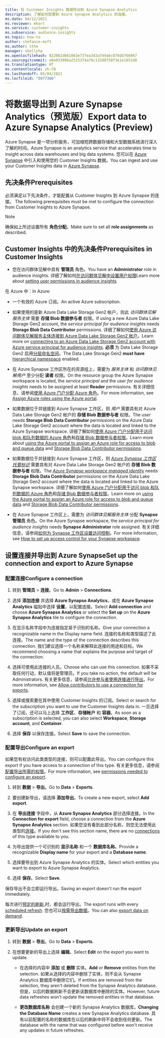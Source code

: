 ```yaml
---
title: 将 Customer Insights 数据导出到 Azure Synapse Analytics
description: 了解如何配置到 Azure Synapse Analytics 的连接。
ms.date: 04/12/2021
ms.reviewer: mhart
ms.service: customer-insights
ms.subservice: audience-insights
ms.topic: how-to
author: stefanie-msft
ms.author: sthe
manager: shellyha
ms.openlocfilehash: 822082d661863e737ea3d3a749a6c878db766967
ms.sourcegitcommit: e8e03309ba2515374a70c132d0758f3e1e1851d0
ms.translationtype: HT
ms.contentlocale: zh-CN
ms.lasthandoff: 05/04/2021
ms.locfileid: "5977366"
---
```

# <a name="export-data-to-azure-synapse-analytics-preview"></a><span data-ttu-id="8924a-103">将数据导出到 Azure Synapse Analytics（预览版）</span><span class="sxs-lookup"><span data-stu-id="8924a-103">Export data to Azure Synapse Analytics (Preview)</span></span>

<span data-ttu-id="8924a-104">Azure Synapse 是一项分析服务，可加缩短跨数据存储和大型数据系统进行深入了解的时间。</span><span class="sxs-lookup"><span data-stu-id="8924a-104">Azure Synapse is an analytics service that accelerates time to insight across data warehouses and big data systems.</span></span> <span data-ttu-id="8924a-105">您可以在 [Azure Synapse](/azure/synapse-analytics/overview-what-is) 中引入和使用您的 Customer Insights 数据。</span><span class="sxs-lookup"><span data-stu-id="8924a-105">You can ingest and use your Customer Insights data in [Azure Synapse](/azure/synapse-analytics/overview-what-is).</span></span>

## <a name="prerequisites"></a><span data-ttu-id="8924a-106">先决条件</span><span class="sxs-lookup"><span data-stu-id="8924a-106">Prerequisites</span></span>

<span data-ttu-id="8924a-107">必须满足以下先决条件，才能配置从 Customer Insights 到 Azure Synapse 的连接。 </span><span class="sxs-lookup"><span data-stu-id="8924a-107">The following prerequisites must be met to configure the connection from Customer Insights to Azure Synapse.</span></span>

> [!NOTE]
> <span data-ttu-id="8924a-108">确保如上所述设置所有 **角色分配**。</span><span class="sxs-lookup"><span data-stu-id="8924a-108">Make sure to set all **role assignments** as described.</span></span>  

## <a name="prerequisites-in-customer-insights"></a><span data-ttu-id="8924a-109">Customer Insights 中的先决条件</span><span class="sxs-lookup"><span data-stu-id="8924a-109">Prerequisites in Customer Insights</span></span>

* <span data-ttu-id="8924a-110">您在访问群体见解中具有 **管理员** 角色。</span><span class="sxs-lookup"><span data-stu-id="8924a-110">You have an **Administrator** role in audience insights.</span></span> <span data-ttu-id="8924a-111">详细了解如何[在访问群体见解中设置用户权限](permissions.md#assign-roles-and-permissions)</span><span class="sxs-lookup"><span data-stu-id="8924a-111">Learn more about [setting user permissions in audience insights](permissions.md#assign-roles-and-permissions)</span></span>

<span data-ttu-id="8924a-112">在 Azure 中：</span><span class="sxs-lookup"><span data-stu-id="8924a-112">In Azure:</span></span> 

- <span data-ttu-id="8924a-113">一个有效的 Azure 订阅。</span><span class="sxs-lookup"><span data-stu-id="8924a-113">An active Azure subscription.</span></span>

- <span data-ttu-id="8924a-114">如果使用的是新 Azure Data Lake Storage Gen2 帐户，则此 *访问群体见解服务主体* 需要 **存储 Blob 数据参与者** 权限。</span><span class="sxs-lookup"><span data-stu-id="8924a-114">If using a new Azure Data Lake Storage Gen2 account, the *service principal for audience insights* needs **Storage Blob Data Contributor** permissions.</span></span> <span data-ttu-id="8924a-115">详细了解如何[使用 Azure 访问群体见解服务主体连接到 Azure Data Lake Storage Gen2 帐户](connect-service-principal.md)。</span><span class="sxs-lookup"><span data-stu-id="8924a-115">Learn more on [connecting to an Azure Data Lake Storage Gen2 account with Azure service principal for audience insights](connect-service-principal.md).</span></span> <span data-ttu-id="8924a-116">**必须** 为 Data Lake Storage Gen2 启用[分层命名空间](/azure/storage/blobs/data-lake-storage-namespace)。</span><span class="sxs-lookup"><span data-stu-id="8924a-116">The Data Lake Storage Gen2 **must have** [hierarchical namespace](/azure/storage/blobs/data-lake-storage-namespace) enabled.</span></span>

- <span data-ttu-id="8924a-117">在 Azure Synapse 工作区所在的资源组上，需要为 *服务主体* 和 *访问群体见解用户* 至少分配 **读者** 权限。</span><span class="sxs-lookup"><span data-stu-id="8924a-117">On the resource group the Azure Synapse workspace is located, the *service principal* and the *user for audience insights* needs to be assigned at least **Reader** permissions.</span></span> <span data-ttu-id="8924a-118">有关详细信息，请参阅[使用 Azure 门户分配 Azure 角色](/azure/role-based-access-control/role-assignments-portal)。</span><span class="sxs-lookup"><span data-stu-id="8924a-118">For more information, see [Assign Azure roles using the Azure portal](/azure/role-based-access-control/role-assignments-portal).</span></span>

- <span data-ttu-id="8924a-119">如果数据位于并链接到 Azure Synapse 工作区，则 *用户* 需要具有对 Azure Data Lake Storage Gen2 帐户的 **存储 Blob 数据参与者** 权限。</span><span class="sxs-lookup"><span data-stu-id="8924a-119">The *user* needs **Storage Blob Data Contributor** permissions on the Azure Data Lake Storage Gen2 account where the data is located and linked to the Azure Synapse workspace.</span></span> <span data-ttu-id="8924a-120">详细了解如何[使用 Azure 门户分配用于访问 blob 和队列数据的 Azure 角色](/azure/storage/common/storage-auth-aad-rbac-portal)和[存储 Blob 数据参与者权限](/azure/role-based-access-control/built-in-roles#storage-blob-data-contributor)。</span><span class="sxs-lookup"><span data-stu-id="8924a-120">Learn more about [using the Azure portal to assign an Azure role for access to blob and queue data](/azure/storage/common/storage-auth-aad-rbac-portal) and [Storage Blob Data Contributor permissions](/azure/role-based-access-control/built-in-roles#storage-blob-data-contributor).</span></span>

- <span data-ttu-id="8924a-121">如果数据位于并链接到 Azure Synapse 工作区，则 *[Azure Synapse 工作区托管标识](/azure/synapse-analytics/security/synapse-workspace-managed-identity)* 需要具有对 Azure Data Lake Storage Gen2 帐户的 **存储 Blob 数据参与者** 权限。</span><span class="sxs-lookup"><span data-stu-id="8924a-121">The *[Azure Synapse workspace managed identity](/azure/synapse-analytics/security/synapse-workspace-managed-identity)* needs **Storage Blob Data Contributor** permissions on the Azure Data Lake Storage Gen2 account where the data is located and linked to the Azure Synapse workspace.</span></span> <span data-ttu-id="8924a-122">详细了解如何[使用 Azure 门户分配用于访问 blob 和队列数据的 Azure 角色](/azure/storage/common/storage-auth-aad-rbac-portal)和[存储 Blob 数据参与者权限](/azure/role-based-access-control/built-in-roles#storage-blob-data-contributor)。</span><span class="sxs-lookup"><span data-stu-id="8924a-122">Learn more on [using the Azure portal to assign an Azure role for access to blob and queue data](/azure/storage/common/storage-auth-aad-rbac-portal) and [Storage Blob Data Contributor permissions](/azure/role-based-access-control/built-in-roles#storage-blob-data-contributor).</span></span>

- <span data-ttu-id="8924a-123">在 Azure Synapse 工作区上，需要为 *访问群体见解服务主体* 分配 **Synapse 管理员** 角色。</span><span class="sxs-lookup"><span data-stu-id="8924a-123">On the Azure Synapse workspace, the *service principal for audience insights* needs **Synapse Administrator** role assigned.</span></span> <span data-ttu-id="8924a-124">有关详细信息，请参阅[如何为 Synapse 工作区设置访问控制](/azure/synapse-analytics/security/how-to-set-up-access-control)。</span><span class="sxs-lookup"><span data-stu-id="8924a-124">For more information, see [How to set up access control for your Synapse workspace](/azure/synapse-analytics/security/how-to-set-up-access-control).</span></span>

## <a name="set-up-the-connection-and-export-to-azure-synapse"></a><span data-ttu-id="8924a-125">设置连接并导出到 Azure Synapse</span><span class="sxs-lookup"><span data-stu-id="8924a-125">Set up the connection and export to Azure Synapse</span></span>

### <a name="configure-a-connection"></a><span data-ttu-id="8924a-126">配置连接</span><span class="sxs-lookup"><span data-stu-id="8924a-126">Configure a connection</span></span>

1. <span data-ttu-id="8924a-127">转到 **管理员** > **连接**。</span><span class="sxs-lookup"><span data-stu-id="8924a-127">Go to **Admin** > **Connections**.</span></span>

1. <span data-ttu-id="8924a-128">选择 **添加连接** 并选择 **Azure Synapse Analytics**，或在 **Azure Synapse Analytics** 磁贴中选择 **设置**，以配置连接。</span><span class="sxs-lookup"><span data-stu-id="8924a-128">Select **Add connection** and choose **Azure Synapse Analytics** or select the **Set up** on the **Azure Synapse Analytics** tile to configure the connection.</span></span>

1. <span data-ttu-id="8924a-129">在显示名称字段中为连接指定易于识别的名称。</span><span class="sxs-lookup"><span data-stu-id="8924a-129">Give your connection a recognizable name in the Display name field.</span></span> <span data-ttu-id="8924a-130">连接的名称和类型描述了此连接。</span><span class="sxs-lookup"><span data-stu-id="8924a-130">The name and the type of the connection describes this connection.</span></span> <span data-ttu-id="8924a-131">我们建议选择一个名称来解释此连接的用途和目标。</span><span class="sxs-lookup"><span data-stu-id="8924a-131">We recommend choosing a name that explains the purpose and target of the connection.</span></span>

1. <span data-ttu-id="8924a-132">选择可使用此连接的人员。</span><span class="sxs-lookup"><span data-stu-id="8924a-132">Choose who can use this connection.</span></span> <span data-ttu-id="8924a-133">如果不采取任何行动，默认值将是管理员。</span><span class="sxs-lookup"><span data-stu-id="8924a-133">If you take no action, the default will be Administrators.</span></span> <span data-ttu-id="8924a-134">有关更多信息，请参阅[允许参与者使用连接进行导出](connections.md#allow-contributors-to-use-a-connection-for-exports)。</span><span class="sxs-lookup"><span data-stu-id="8924a-134">For more information, see [Allow contributors to use a connection for exports](connections.md#allow-contributors-to-use-a-connection-for-exports).</span></span>

1. <span data-ttu-id="8924a-135">选择或搜索要在其中使用 Customer Insights 的订阅。</span><span class="sxs-lookup"><span data-stu-id="8924a-135">Select or search for the subscription you want to use the Customer Insights data in.</span></span> <span data-ttu-id="8924a-136">一旦选择了订阅，还可以马上选择 **工作区**、**存储帐户** 和 **容器**。</span><span class="sxs-lookup"><span data-stu-id="8924a-136">As soon as a subscription is selected, you can also select **Workspace**, **Storage account**, and **Container**.</span></span>

1. <span data-ttu-id="8924a-137">选择 **保存** 以保存连接。</span><span class="sxs-lookup"><span data-stu-id="8924a-137">Select **Save** to save the connection.</span></span>

### <a name="configure-an-export"></a><span data-ttu-id="8924a-138">配置导出</span><span class="sxs-lookup"><span data-stu-id="8924a-138">Configure an export</span></span>

<span data-ttu-id="8924a-139">如果您有权访问此类类型的连接，则可以配置此导出。</span><span class="sxs-lookup"><span data-stu-id="8924a-139">You can configure this export if you have access to a connection of this type.</span></span> <span data-ttu-id="8924a-140">有关更多信息，请参阅[配置导出所需的权限](export-destinations.md#set-up-a-new-export)。</span><span class="sxs-lookup"><span data-stu-id="8924a-140">For more information, see [permissions needed to configure an export](export-destinations.md#set-up-a-new-export).</span></span>

1. <span data-ttu-id="8924a-141">转到 **数据** > **导出**。</span><span class="sxs-lookup"><span data-stu-id="8924a-141">Go to **Data** > **Exports**.</span></span>

1. <span data-ttu-id="8924a-142">要创建新导出，请选择 **添加导出**。</span><span class="sxs-lookup"><span data-stu-id="8924a-142">To create a new export, select **Add export**.</span></span>

1. <span data-ttu-id="8924a-143">在 **导出连接** 字段中，从 **Azure Synapse Analytics** 部分选择连接。</span><span class="sxs-lookup"><span data-stu-id="8924a-143">In the **Connection for export** field, choose a connection from the **Azure Synapse Analytics** section.</span></span> <span data-ttu-id="8924a-144">如果您没有看到此部分名称，则您无法使用此类型的[连接](connections.md)。</span><span class="sxs-lookup"><span data-stu-id="8924a-144">If you don't see this section name, there are no [connections](connections.md) of this type available to you.</span></span>

1. <span data-ttu-id="8924a-145">为导出提供一个可识别的 **显示名称** 和一个 **数据库名称**。</span><span class="sxs-lookup"><span data-stu-id="8924a-145">Provide a recognizable **Display name** for your export and a **Database name**.</span></span>

1. <span data-ttu-id="8924a-146">选择要导出到 Azure Synapse Analytics 的实体。</span><span class="sxs-lookup"><span data-stu-id="8924a-146">Select which entities you want to export to Azure Synapse Analytics.</span></span>

1. <span data-ttu-id="8924a-147">选择 **保存**。</span><span class="sxs-lookup"><span data-stu-id="8924a-147">Select **Save**.</span></span>

<span data-ttu-id="8924a-148">保存导出不会立即运行导出。</span><span class="sxs-lookup"><span data-stu-id="8924a-148">Saving an export doesn't run the export immediately.</span></span>

<span data-ttu-id="8924a-149">每次进行[预定的刷新 ](system.md#schedule-tab)时，都会运行导出。</span><span class="sxs-lookup"><span data-stu-id="8924a-149">The export runs with every [scheduled refresh](system.md#schedule-tab).</span></span> <span data-ttu-id="8924a-150">您也可以[按需导出数据](export-destinations.md#run-exports-on-demand)。</span><span class="sxs-lookup"><span data-stu-id="8924a-150">You can also [export data on demand](export-destinations.md#run-exports-on-demand).</span></span>

### <a name="update-an-export"></a><span data-ttu-id="8924a-151">更新导出</span><span class="sxs-lookup"><span data-stu-id="8924a-151">Update an export</span></span>

1. <span data-ttu-id="8924a-152">转到 **数据** > **导出**。</span><span class="sxs-lookup"><span data-stu-id="8924a-152">Go to **Data** > **Exports**.</span></span>

1. <span data-ttu-id="8924a-153">在想要更新的导出上选择 **编辑**。</span><span class="sxs-lookup"><span data-stu-id="8924a-153">Select **Edit** on the export you want to update.</span></span>

   - <span data-ttu-id="8924a-154">在选择的内容中 **添加** 或 **删除** 实体。</span><span class="sxs-lookup"><span data-stu-id="8924a-154">**Add** or **Remove** entities from the selection.</span></span> <span data-ttu-id="8924a-155">如果从选择的内容中删除了实体，则不会从 Synapse Analytics 数据库中删除它们。</span><span class="sxs-lookup"><span data-stu-id="8924a-155">If entities are removed from the selection, they aren't deleted from the Synapse Analytics database.</span></span> <span data-ttu-id="8924a-156">但是，以后的数据刷新不会更新该数据库中删除的实体。</span><span class="sxs-lookup"><span data-stu-id="8924a-156">However, future data refreshes won't update the removed entities in that database.</span></span>

   - <span data-ttu-id="8924a-157">**更改数据库名称** 会创建一个新的 Synapse Analytics 数据库。</span><span class="sxs-lookup"><span data-stu-id="8924a-157">**Changing the Database Name** creates a new Synapse Analytics database.</span></span> <span data-ttu-id="8924a-158">具有以前配置的名称的数据库在以后的刷新中将不会收到任何更新。</span><span class="sxs-lookup"><span data-stu-id="8924a-158">The database with the name that was configured before won't receive any updates in future refreshes.</span></span>
